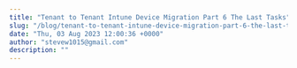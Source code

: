 ```yaml
---
title: "Tenant to Tenant Intune Device Migration Part 6 The Last Tasks"
slug: "/blog/tenant-to-tenant-intune-device-migration-part-6-the-last-tasks"
date: "Thu, 03 Aug 2023 12:00:36 +0000"
author: "stevew1015@gmail.com"
description: ""
---
```


